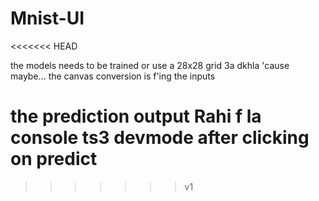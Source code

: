 # Mnist-UI
<<<<<<< HEAD

the models needs to be trained or use a 28x28 grid 3a dkhla
'cause maybe... the canvas conversion is f'ing the inputs


the prediction output Rahi f la console ts3 devmode after clicking on predict
=======
>>>>>>> v1
